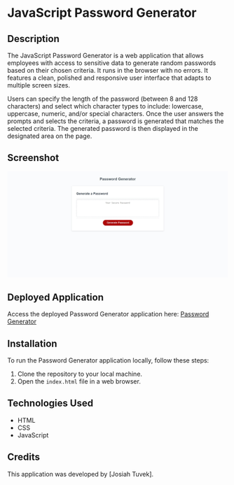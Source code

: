 # JavaScript Password Generator

## Description

The JavaScript Password Generator is a web application that allows employees with access to sensitive data to generate random passwords based on their chosen criteria. It runs in the browser with no errors. It features a clean, polished and responsive user interface that adapts to multiple screen sizes.

Users can specify the length of the password (between 8 and 128 characters) and select which character types to include: lowercase, uppercase, numeric, and/or special characters. Once the user answers the prompts and selects the criteria, a password is generated that matches the selected criteria. The generated password is then displayed in the designated area on the page.

## Screenshot

![Password Generator Screenshot](<assets/images/Web capture_19-6-2023_185757_127.0.0.1.jpeg>)

## Deployed Application

Access the deployed Password Generator application here: [Password Generator](https://jtuvek.github.io/JavaScript-Password-Generator/)

## Installation

To run the Password Generator application locally, follow these steps:

1. Clone the repository to your local machine.
2. Open the `index.html` file in a web browser.

## Technologies Used

- HTML
- CSS
- JavaScript

## Credits

This application was developed by [Josiah Tuvek].
